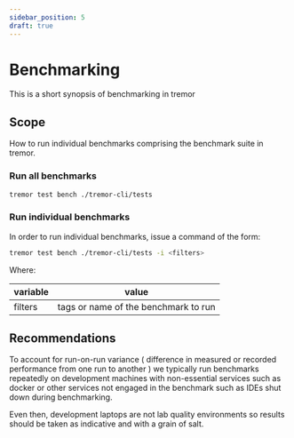 ```yaml
---
sidebar_position: 5
draft: true
---
```


# Benchmarking

This is a short synopsis of benchmarking in tremor

## Scope

How to run individual benchmarks comprising the benchmark suite in tremor.

### Run all benchmarks

```bash
tremor test bench ./tremor-cli/tests 
```

### Run individual benchmarks

In order to run individual benchmarks, issue a command of the form:

```bash
tremor test bench ./tremor-cli/tests -i <filters>
```

Where:

| variable          | value                                                                               |
|-------------------|-------------------------------------------------------------------------------------|
| filters | tags or name of the benchmark to run |


## Recommendations

To account for run-on-run variance ( difference in measured or recorded performance from one run to another ) we typically run benchmarks repeatedly on development machines with non-essential services such as docker or other services not engaged in the benchmark such as IDEs shut down during benchmarking.

Even then, development laptops are not lab quality environments so results should be taken as indicative and with a grain of salt.